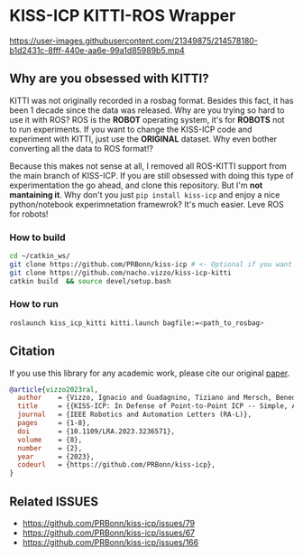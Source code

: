 # KISS-ICP KITTI-ROS Wrapper

https://user-images.githubusercontent.com/21349875/214578180-b1d2431c-8fff-440e-aa6e-99a1d85989b5.mp4

## Why are you obsessed with KITTI?

KITTI was not originally recorded in a rosbag format. Besides this fact, it has been 1 decade since
the data was released. Why are you trying so hard to use it with ROS? ROS is the **ROBOT** operating
system, it's for **ROBOTS** not to run experiments. If you want to change the KISS-ICP code and
experiment with KITTI, just use the **ORIGINAL** dataset. Why even bother converting all the data to
ROS format!?

Because this makes not sense at all, I removed all ROS-KITTI support from the main branch of
KISS-ICP. If you are still obsessed with doing this type of experimentation the go ahead, and clone
this repository. But I'm **not mantaining it**. Why don't you just `pip install kiss-icp` and enjoy
a nice python/notebook experimnetation framewrok? It's much easier. Leve ROS for robots!

### How to build

```sh
cd ~/catkin_ws/
git clone https://github.com/PRBonn/kiss-icp # <- Optional if you want to change the code
git clone https://github.com/nacho.vizzo/kiss-icp-kitti
catkin build  && source devel/setup.bash
```

### How to run

```sh
roslaunch kiss_icp_kitti kitti.launch bagfile:=<path_to_rosbag>
```

## Citation

If you use this library for any academic work, please cite our original [paper](https://www.ipb.uni-bonn.de/wp-content/papercite-data/pdf/vizzo2023ral.pdf).

```bibtex
@article{vizzo2023ral,
  author    = {Vizzo, Ignacio and Guadagnino, Tiziano and Mersch, Benedikt and Wiesmann, Louis and Behley, Jens and Stachniss, Cyrill},
  title     = {{KISS-ICP: In Defense of Point-to-Point ICP -- Simple, Accurate, and Robust Registration If Done the Right Way}},
  journal   = {IEEE Robotics and Automation Letters (RA-L)},
  pages     = {1-8},
  doi       = {10.1109/LRA.2023.3236571},
  volume    = {8},
  number    = {2},
  year      = {2023},
  codeurl   = {https://github.com/PRBonn/kiss-icp},
}
```


## Related ISSUES

- https://github.com/PRBonn/kiss-icp/issues/79
- https://github.com/PRBonn/kiss-icp/issues/67
- https://github.com/PRBonn/kiss-icp/issues/166
